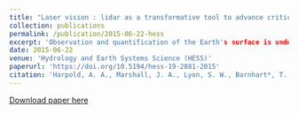 ```yaml
---
title: "Laser vision : lidar as a transformative tool to advance critical zone science"
collection: publications
permalink: /publication/2015-06-22-hess
excerpt: 'Observation and quantification of the Earth's surface is undergoing a revolutionary change due to the increased spatial resolution and extent afforded by light detection and ranging (lidar) technology.'
date: 2015-06-22
venue: 'Hydrology and Earth Systems Science (HESS)'
paperurl: 'https://doi.org/10.5194/hess-19-2881-2015'
citation: 'Harpold, A. A., Marshall, J. A., Lyon, S. W., Barnhart*, T. B., Fisher, B. A., Donovan, M., Brubaker, K. M., Crosby, C. J., Glenn, N. F., Glennie, C. L., Kirchner, P. B., Lam, N., Mankoff, K. D., McCreight, J. L., Molotch, N. P., Musselman, K. N., Pelletier, J., Russo, T., Sangireddy, H., Sjöberg, Y., Swetnam, T., and West, N. 2015, Laser vision: lidar as a transformative tool to advance critical zone science, Hydrology and Earth Systems Science.'
---
```

[Download paper here](https://www.hydrol-earth-syst-sci.net/19/2881/2015/hess-19-2881-2015.pdf)

